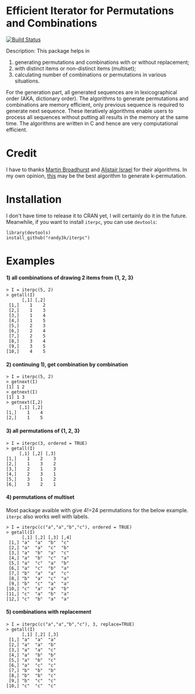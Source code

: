 Efficient Iterator for Permutations and Combinations
===

[![Build Status](https://travis-ci.org/randy3k/iterpc.svg?branch=master)](https://travis-ci.org/randy3k/iterpc)

Description: This package helps in 

  1. generating permutations and combinations with or without replacement; 
  2. with distinct items or non-distinct items (multiset); 
  3. calculating number of combinations or permutations in various situations. 

For the generation part, all generated sequences are in lexicographical order (AKA, dictionary order). The algorithms to generate permutations and combinations are memory efficient, only previous sequence is required to generate next sequence. These iteratively algorithms enable users to process all sequences without putting all results in the memory at the same time.  The algorithms are written in C and hence are very computational efficient. 

Credit
===
I have to thanks [Martin Broadhurst](http://www.martinbroadhurst.com) and [Alistair Israel](http://alistairisrael.wordpress.com) for their algorithms. In my own opinion, [this](http://alistairisrael.wordpress.com/2009/09/22/simple-efficient-pnk-algorithm/) may be the best algorithm to generate k-permutation.

Installation
===
I don't have time to release it to CRAN yet, I will certainly do it in the future. Meanwhile, if you want to install `iterpc`, you can use
`devtools`:

```
library(devtools)
install_github("randy3k/iterpc")
```

Examples
===


#### 1) all combinations of drawing 2 items from {1, 2, 3}
```
> I = iterpc(5, 2)
> getall(I)
      [,1] [,2]
 [1,]    1    2
 [2,]    1    3
 [3,]    1    4
 [4,]    1    5
 [5,]    2    3
 [6,]    2    4
 [7,]    2    5
 [8,]    3    4
 [9,]    3    5
[10,]    4    5

```

#### 2) continuing 1), get combination by combination
```
> I = iterpc(5, 2)
> getnext(I)
[1] 1 2
> getnext(I)
[1] 1 3
> getnext(I,2)
     [,1] [,2]
[1,]    1    4
[2,]    1    5
```

#### 3) all permutations of {1, 2, 3}
```
> I = iterpc(3, ordered = TRUE)
> getall(I)
     [,1] [,2] [,3]
[1,]    1    2    3
[2,]    1    3    2
[3,]    2    1    3
[4,]    2    3    1
[5,]    3    1    2
[6,]    3    2    1
```


#### 4) permutations of multiset
Most package avaible with give 4!=24 permutations for the below example. `iterpc` also works well with labels.

```
> I = iterpc(c("a","a","b","c"), ordered = TRUE)
> getall(I)
      [,1] [,2] [,3] [,4]
 [1,] "a"  "a"  "b"  "c" 
 [2,] "a"  "a"  "c"  "b" 
 [3,] "a"  "b"  "a"  "c" 
 [4,] "a"  "b"  "c"  "a" 
 [5,] "a"  "c"  "a"  "b" 
 [6,] "a"  "c"  "b"  "a" 
 [7,] "b"  "a"  "a"  "c" 
 [8,] "b"  "a"  "c"  "a" 
 [9,] "b"  "c"  "a"  "a" 
[10,] "c"  "a"  "a"  "b" 
[11,] "c"  "a"  "b"  "a" 
[12,] "c"  "b"  "a"  "a"
```

#### 5) combinations with replacement

```
> I = iterpc(c("a","a","b","c"), 3, replace=TRUE)
> getall(I)
      [,1] [,2] [,3]
 [1,] "a"  "a"  "a" 
 [2,] "a"  "a"  "b" 
 [3,] "a"  "a"  "c" 
 [4,] "a"  "b"  "b" 
 [5,] "a"  "b"  "c" 
 [6,] "a"  "c"  "c" 
 [7,] "b"  "b"  "b" 
 [8,] "b"  "b"  "c" 
 [9,] "b"  "c"  "c" 
[10,] "c"  "c"  "c"
```

